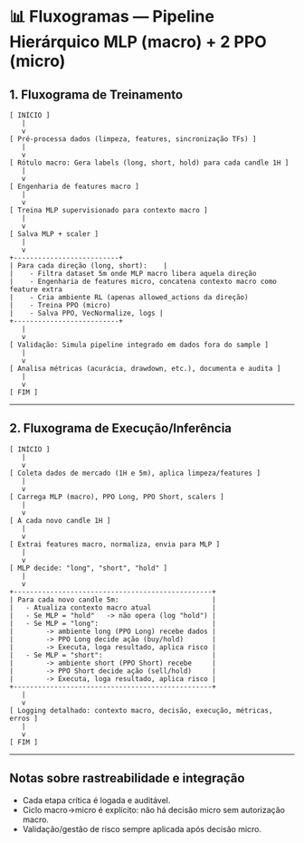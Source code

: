 # 📊 Fluxogramas — Pipeline Hierárquico MLP (macro) + 2 PPO (micro)

## 1. Fluxograma de Treinamento

```
[ INÍCIO ]
   |
   v
[ Pré-processa dados (limpeza, features, sincronização TFs) ]
   |
   v
[ Rótulo macro: Gera labels (long, short, hold) para cada candle 1H ]
   |
   v
[ Engenharia de features macro ]
   |
   v
[ Treina MLP supervisionado para contexto macro ]
   |
   v
[ Salva MLP + scaler ]
   |
   v
+--------------------------+
| Para cada direção (long, short):    |
|    - Filtra dataset 5m onde MLP macro libera aquela direção
|    - Engenharia de features micro, concatena contexto macro como feature extra
|    - Cria ambiente RL (apenas allowed_actions da direção)
|    - Treina PPO (micro)
|    - Salva PPO, VecNormalize, logs |
+--------------------------+
   |
   v
[ Validação: Simula pipeline integrado em dados fora do sample ]
   |
   v
[ Analisa métricas (acurácia, drawdown, etc.), documenta e audita ]
   |
   v
[ FIM ]
```

---

## 2. Fluxograma de Execução/Inferência

```
[ INÍCIO ]
   |
   v
[ Coleta dados de mercado (1H e 5m), aplica limpeza/features ]
   |
   v
[ Carrega MLP (macro), PPO Long, PPO Short, scalers ]
   |
   v
[ A cada novo candle 1H ]
   |
   v
[ Extrai features macro, normaliza, envia para MLP ]
   |
   v
[ MLP decide: "long", "short", "hold" ]
   |
   v
+-------------------------------------------------+
| Para cada novo candle 5m:                       |
|   - Atualiza contexto macro atual               |
|   - Se MLP = "hold"   -> não opera (log "hold") |
|   - Se MLP = "long":                            |
|        -> ambiente long (PPO Long) recebe dados |
|        -> PPO Long decide ação (buy/hold)       |
|        -> Executa, loga resultado, aplica risco |
|   - Se MLP = "short":                           |
|        -> ambiente short (PPO Short) recebe     |
|        -> PPO Short decide ação (sell/hold)     |
|        -> Executa, loga resultado, aplica risco |
+-------------------------------------------------+
   |
   v
[ Logging detalhado: contexto macro, decisão, execução, métricas, erros ]
   |
   v
[ FIM ]
```

---

## Notas sobre rastreabilidade e integração

* Cada etapa crítica é logada e auditável.
* Ciclo macro→micro é explícito: não há decisão micro sem autorização macro.
* Validação/gestão de risco sempre aplicada após decisão micro.
